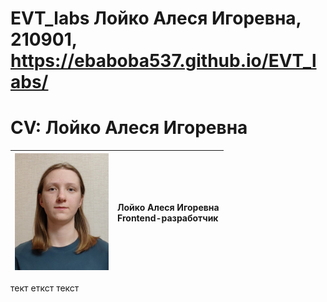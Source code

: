 # EVT_labs Лойко Алеся Игоревна, 210901, https://ebaboba537.github.io/EVT_labs/

# CV: Лойко Алеся Игоревна

| <img src="lab_10/foto.jpg" width="150"> | Лойко Алеся Игоревна <br>Frontend-разработчик |
|---|:----|



тект еткст текст
